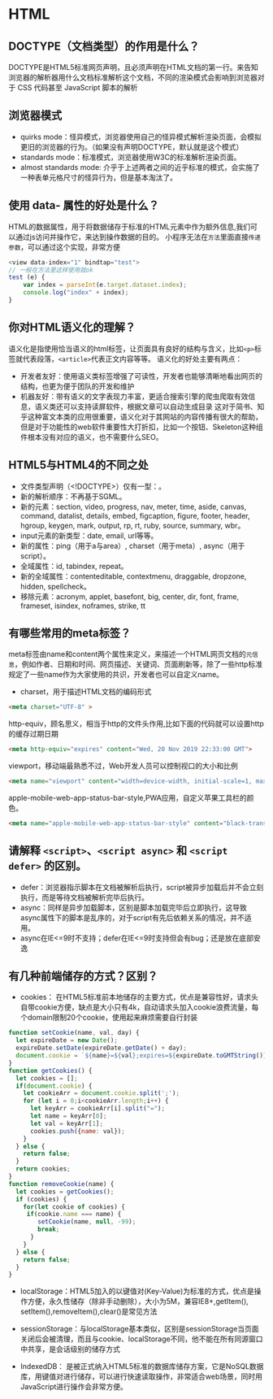 # HTML
## DOCTYPE（文档类型）的作用是什么？

DOCTYPE是HTML5标准网页声明，且必须声明在HTML文档的第一行。来告知浏览器的解析器用什么文档标准解析这个文档，不同的渲染模式会影响到浏览器对于 CSS 代码甚至 JavaScript 脚本的解析

## 浏览器模式

- quirks mode：怪异模式，浏览器使用自己的怪异模式解析渲染页面，会模拟更旧的浏览器的行为。（如果没有声明DOCTYPE，默认就是这个模式）
- standards mode：标准模式，浏览器使用W3C的标准解析渲染页面。
- almost standards mode: 介乎于上述两者之间的近乎标准的模式，会实施了一种表单元格尺寸的怪异行为，但是基本淘汰了。

## 使用 data- 属性的好处是什么？

HTML的数据属性，用于将数据储存于标准的HTML元素中作为额外信息,我们可以通过js访问并操作它，来达到操作数据的目的。
小程序无法在`方法`里面直接`传递参数`，可以通过这个实现，非常方便
```js
<view data-index="1" bindtap="test">
// 一般在方法里这样使用就ok
test (e) {
    var index = parseInt(e.target.dataset.index);
    console.log("index" + index);
}
```
## 你对HTML语义化的理解？

语义化是指使用恰当语义的html标签，让页面具有良好的结构与含义，比如`<p>`标签就代表段落，`<article>`代表正文内容等等。
语义化的好处主要有两点：

- 开发者友好：使用语义类标签增强了可读性，开发者也能够清晰地看出网页的结构，也更为便于团队的开发和维护
- 机器友好：带有语义的文字表现力丰富，更适合搜索引擎的爬虫爬取有效信息，语义类还可以支持读屏软件，根据文章可以自动生成目录
这对于简书、知乎这种富文本类的应用很重要，语义化对于其网站的内容传播有很大的帮助，但是对于功能性的web软件重要性大打折扣，比如一个按钮、Skeleton这种组件根本没有对应的语义，也不需要什么SEO。

## HTML5与HTML4的不同之处

- 文件类型声明（<!DOCTYPE>）仅有一型：<!DOCTYPE HTML>。
- 新的解析顺序：不再基于SGML。
- 新的元素：section, video, progress, nav, meter, time, aside, canvas, command, datalist, details, embed, figcaption, figure, footer, header, hgroup, keygen, mark, output, rp, rt, ruby, source, summary, wbr。
- input元素的新类型：date, email, url等等。
- 新的属性：ping（用于a与area）, charset（用于meta）, async（用于script）。
- 全域属性：id, tabindex, repeat。
- 新的全域属性：contenteditable, contextmenu, draggable, dropzone, hidden, spellcheck。
- 移除元素：acronym, applet, basefont, big, center, dir, font, frame, frameset, isindex, noframes, strike, tt

## 有哪些常用的meta标签？

meta标签由name和content两个属性来定义，来描述一个HTML网页文档的`元信息`，例如作者、日期和时间、网页描述、关键词、页面刷新等，除了一些http标准规定了一些name作为大家使用的共识，开发者也可以自定义name。

- charset，用于描述HTML文档的编码形式
```html
<meta charset="UTF-8" >
```
http-equiv，顾名思义，相当于http的文件头作用,比如下面的代码就可以设置http的缓存过期日期
```html
<meta http-equiv="expires" content="Wed, 20 Nov 2019 22:33:00 GMT">
```
viewport，移动端最熟悉不过，Web开发人员可以控制视口的大小和比例
```html
<meta name="viewport" content="width=device-width, initial-scale=1, maximum-scale=1">
```
apple-mobile-web-app-status-bar-style,PWA应用，自定义苹果工具栏的颜色。
```html
<meta name="apple-mobile-web-app-status-bar-style" content="black-translucent">
```

## 请解释 `<script>`、`<script async>` 和 `<script defer>` 的区别。
- defer：浏览器指示脚本在文档被解析后执行，script被异步加载后并不会立刻执行，而是等待文档被解析完毕后执行。
- async：同样是异步加载脚本，区别是脚本加载完毕后立即执行，这导致async属性下的脚本是乱序的，对于script有先后依赖关系的情况，并不适用。
- async在IE<=9时不支持；defer在IE<=9时支持但会有bug；还是放在底部安逸

## 有几种前端储存的方式？区别？

- cookies： 在HTML5标准前本地储存的主要方式，优点是兼容性好，请求头自带cookie方便，缺点是大小只有4k，自动请求头加入cookie浪费流量，每个domain限制20个cookie，使用起来麻烦需要自行封装
```js
function setCookie(name, val, day) {
  let expireDate = new Date();
  expireDate.setDate(expireDate.getDate() + day);
  document.cookie = `${name}=${val};expires=${expireDate.toGMTString()}`;
}
function getCookies() {
  let cookies = [];
  if(document.cookie) {
    let cookieArr = document.cookie.split(';');
    for (let i = 0;i<cookieArr.length;i++) {
      let keyArr = cookieArr[i].split("=");
      let name = keyArr[0];
      let val = keyArr[1];
      cookies.push({name: val});
    }
  } else {
    return false;
  }
  return cookies;
}
function removeCookie(name) {
  let cookies = getCookies();
  if (cookies) {
    for(let cookie of cookies) {
     if(cookie.name === name) {
        setCookie(name, null, -99);
        break;
      }
    }
  } else {
    return false;
  }
}
```

- localStorage：HTML5加入的以键值对(Key-Value)为标准的方式，优点是操作方便，永久性储存（除非手动删除），大小为5M，兼容IE8+,getItem(), setItem(),removeItem(),clear()是常见方法

- sessionStorage：与localStorage基本类似，区别是sessionStorage当页面关闭后会被清理，而且与cookie、localStorage不同，他不能在所有同源窗口中共享，是会话级别的储存方式

- IndexedDB： 是被正式纳入HTML5标准的数据库储存方案，它是NoSQL数据库，用键值对进行储存，可以进行快速读取操作，非常适合web场景，同时用JavaScript进行操作会非常方便。